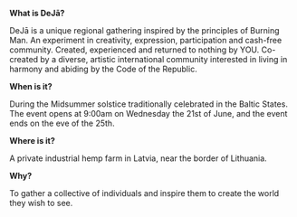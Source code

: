 **What is DeJā?**

DeJā is a unique regional gathering inspired by the principles of Burning Man.  An experiment in creativity, expression, participation and cash-free community.  Created, experienced and returned to nothing by YOU.  Co-created by a diverse, artistic international community interested in living in harmony and abiding by the Code of the Republic.

**When is it?**

During the Midsummer solstice traditionally celebrated in the Baltic States. The event opens at 9:00am on Wednesday the 21st of June, and the event ends on the eve of the 25th.

**Where is it?**

A private industrial hemp farm in Latvia, near the border of Lithuania. 

**Why?**

To gather a collective of individuals and inspire them to create the world they wish to see.